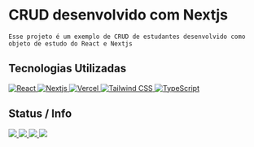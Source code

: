 # CRUD desenvolvido com Nextjs
`Esse projeto é um exemplo de CRUD de estudantes desenvolvido como objeto de estudo do React e Nextjs `

## Tecnologias Utilizadas
[
 ![React](https://img.shields.io/badge/React-20232A?style=for-the-badge&logo=react&logoColor=61DAFB)
 ![Nextjs](https://img.shields.io/badge/Nextjs-20232A?style=for-the-badge&logo=next.js&logoColor=61DAFB)
 ![Vercel](https://img.shields.io/badge/Vercel-20232A?style=for-the-badge&logo=vercel&logoColor=61DAFB)
 ![Tailwind CSS](https://img.shields.io/badge/TailwindCSS-20232A?style=for-the-badge&logo=tailwindcss&logoColor=61DAFB)
 ![TypeScript](https://img.shields.io/badge/TypeScript-20232A?style=for-the-badge&logo=typescript&logoColor=61DAFB)
 ](https://github.com/rickalves/nextjs-crud)
  
## Status / Info
[
![](https://img.shields.io/badge/npm-v.8.1.0-blue)
![](https://img.shields.io/github/stars/rickalves/aluracord-matrix.svg)
![](https://img.shields.io/github/commit-activity/w/rickalves/aluracord-matrix.svg)
![](https://img.shields.io/github/license/rickalves/aluracord-matrix.svg)
](https://github.com/rickalves/aluracord-matrix/blob/main/README.md)
